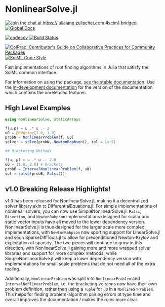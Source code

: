 # NonlinearSolve.jl

[![Join the chat at https://julialang.zulipchat.com #sciml-bridged](https://img.shields.io/static/v1?label=Zulip&message=chat&color=9558b2&labelColor=389826)](https://julialang.zulipchat.com/#narrow/stream/279055-sciml-bridged)
[![Global Docs](https://img.shields.io/badge/docs-SciML-blue.svg)](https://docs.sciml.ai/NonlinearSolve/stable/)

[![codecov](https://codecov.io/gh/SciML/NonlinearSolve.jl/branch/master/graph/badge.svg)](https://codecov.io/gh/SciML/NonlinearSolve.jl)
[![Build Status](https://github.com/SciML/NonlinearSolve.jl/workflows/CI/badge.svg)](https://github.com/SciML/NonlinearSolve.jl/actions?query=workflow%3ACI)

[![ColPrac: Contributor's Guide on Collaborative Practices for Community Packages](https://img.shields.io/badge/ColPrac-Contributor's%20Guide-blueviolet)](https://github.com/SciML/ColPrac)
[![SciML Code Style](https://img.shields.io/static/v1?label=code%20style&message=SciML&color=9558b2&labelColor=389826)](https://github.com/SciML/SciMLStyle)




Fast implementations of root finding algorithms in Julia that satisfy the SciML common interface.

For information on using the package,
[see the stable documentation](https://docs.sciml.ai/NonlinearSolve/stable/). Use the
[in-development documentation](https://docs.sciml.ai/NonlinearSolve/dev/) for the version of
the documentation which contains the unreleased features.

## High Level Examples

```julia
using NonlinearSolve, StaticArrays

f(u,p) = u .* u .- 2
u0 = @SVector[1.0, 1.0]
probN = NonlinearProblem(f, u0)
solver = solve(probN, NewtonRaphson(), tol = 1e-9)

## Bracketing Methods

f(u, p) = u .* u .- 2.0
u0 = (1.0, 2.0) # brackets
probB = IntervalNonlinearProblem(f, u0)
sol = solve(probB, Falsi())
```

## v1.0 Breaking Release Highlights!

v1.0 has been released for NonlinearSolve.jl, making it a decentralized solver library
akin to DifferentialEquations.jl. For simple implementations of nonlinear solvers,
you can now use SimpleNonlinearSolve.jl. `Falsi`, `Bisection`, and `NewtonRahpson`
implementations designed for scalar and static vector inputs have all moved to the
lower dependency version. NonlinearSolve.jl is thus designed for the larger scale
more complex implementations, with `NewtonRahpson` now sporting support for
LinearSolve.jl and soon SparseDiffTools.jl to allow for preconditioned Newton-Krylov and 
exploitation of sparsity. The two pieces will continue to grow in this direction,
with NonlinearSolve.jl gaining more and more wrapped solver libraries and support
for more complex methods, while SimpleNonlinearSolve.jl will keep a lower dependency
version with implementations for small scale problems that do not need all of the
extra tooling.

Additionally, `NonlinearProblem` was split into `NonlinearProblem` and `IntervalNonlinearProblem`,
i.e. the bracketing versions now have their own problem definition, rather than using
a `Tuple` for `u0` in a `NonlinearProblem`. This helps for finding problem-algorithm
pairing errors at type time and overall improves the documentation / makes the roles
more clear.
